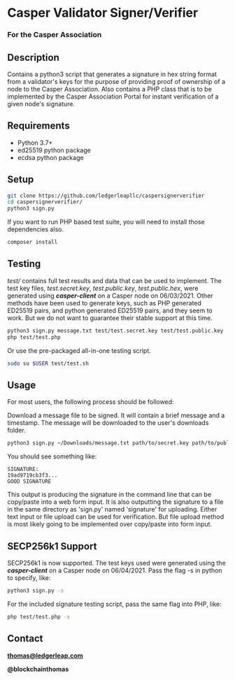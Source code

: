 # Casper Validator Signer/Verifier

### For the Casper Association

## Description

Contains a python3 script that generates a signature in hex string format from a validator's keys for the purpose of providing proof of ownership of a node to the Casper Association. Also contains a PHP class that is to be implemented by the Casper Association Portal for instant verification of a given node's signature.

## Requirements

* Python 3.7+
* ed25519 python package
* ecdsa python package

## Setup

```bash
git clone https://github.com/ledgerleapllc/caspersignerverifier
cd caspersignerverifier/
python3 sign.py
```

If you want to run PHP based test suite, you will need to install those dependencies also.

```bash
composer install
```

## Testing

*test/* contains full test results and data that can be used to implement. The test key files, *test.secret.key*, *test.public.key*, *test.public.hex*, were generated using ***casper-client*** on a Casper node on 06/03/2021. Other methods have been used to generate keys, such as PHP generated ED25519 pairs, and python generated ED25519 pairs, and they seem to work. But we do not want to guarantee their stable support at this time.

```bash
python3 sign.py message.txt test/test.secret.key test/test.public.key
php test/test.php
```

Or use the pre-packaged all-in-one testing script.

```bash
sudo su $USER test/test.sh
```

## Usage

For most users, the following process should be followed:

Download a message file to be signed. It will contain a brief message and a timestamp. The message will be downloaded to the user's downloads folder.

```bash
python3 sign.py ~/Downloads/message.txt path/to/secret.key path/to/public.key
```

You should see something like:

	SIGNATURE:
	19ad9719cb3f3...
	GOOD SIGNATURE

This output is producing the signature in the command line that can be copy/paste into a web form input. It is also outputting the signature to a file in the same directory as 'sign.py' named 'signature' for uploading. Either text input or file upload can be used for verification. But file upload method is most likely going to be implemented over copy/paste into form input.

## SECP256k1 Support

SECP256k1 is now supported. The test keys used were generated using the ***casper-client*** on a Casper node on 06/04/2021. Pass the flag -s in python to specify, like:

```bash
python3 sign.py -s
```

For the included signature testing script, pass the same flag into PHP, like:

```bash
php test/test.php -s
```

## Contact

**thomas@ledgerleap.com**

**@blockchainthomas**